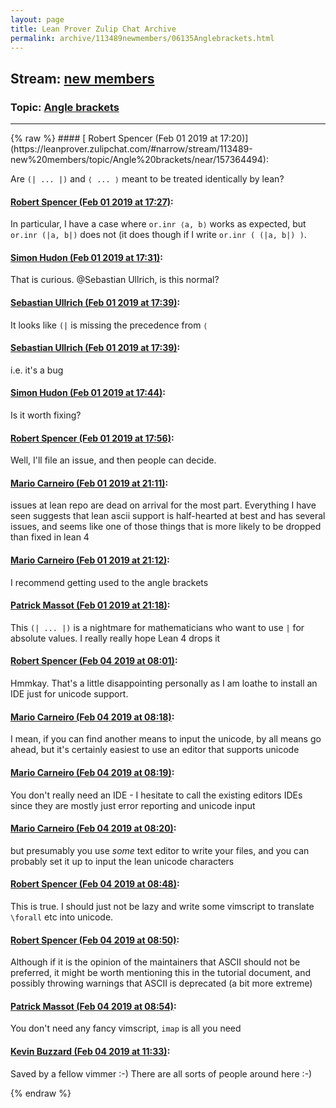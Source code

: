 ```yaml
---
layout: page
title: Lean Prover Zulip Chat Archive 
permalink: archive/113489newmembers/06135Anglebrackets.html
---
```


## Stream: [new members](https://leanprover-community.github.io/archive/113489newmembers/index.html)
### Topic: [Angle brackets](https://leanprover-community.github.io/archive/113489newmembers/06135Anglebrackets.html)

---

<base href="https://leanprover.zulipchat.com">
{% raw %}
#### [ Robert Spencer (Feb 01 2019 at 17:20)](https://leanprover.zulipchat.com/#narrow/stream/113489-new%20members/topic/Angle%20brackets/near/157364494):
<p>Are <code>(| ... |)</code> and <code>⟨ ... ⟩</code> meant to be treated identically by lean?</p>

#### [ Robert Spencer (Feb 01 2019 at 17:27)](https://leanprover.zulipchat.com/#narrow/stream/113489-new%20members/topic/Angle%20brackets/near/157364977):
<p>In particular, I have a case where <code>or.inr ⟨a, b⟩</code> works as expected, but <code>or.inr (|a, b|)</code> does not (it does though if I write <code>or.inr ( (|a, b|) )</code>.</p>

#### [ Simon Hudon (Feb 01 2019 at 17:31)](https://leanprover.zulipchat.com/#narrow/stream/113489-new%20members/topic/Angle%20brackets/near/157365234):
<p>That is curious. <span class="user-mention" data-user-id="110024">@Sebastian Ullrich</span>, is this normal?</p>

#### [ Sebastian Ullrich (Feb 01 2019 at 17:39)](https://leanprover.zulipchat.com/#narrow/stream/113489-new%20members/topic/Angle%20brackets/near/157365782):
<p>It looks like <code>(|</code> is missing the precedence from <code>⟨</code></p>

#### [ Sebastian Ullrich (Feb 01 2019 at 17:39)](https://leanprover.zulipchat.com/#narrow/stream/113489-new%20members/topic/Angle%20brackets/near/157365789):
<p>i.e. it's a bug</p>

#### [ Simon Hudon (Feb 01 2019 at 17:44)](https://leanprover.zulipchat.com/#narrow/stream/113489-new%20members/topic/Angle%20brackets/near/157366189):
<p>Is it worth fixing?</p>

#### [ Robert Spencer (Feb 01 2019 at 17:56)](https://leanprover.zulipchat.com/#narrow/stream/113489-new%20members/topic/Angle%20brackets/near/157366944):
<p>Well, I'll file an issue, and then people can decide.</p>

#### [ Mario Carneiro (Feb 01 2019 at 21:11)](https://leanprover.zulipchat.com/#narrow/stream/113489-new%20members/topic/Angle%20brackets/near/157381995):
<p>issues at lean repo are dead on arrival for the most part. Everything I have seen suggests that lean ascii support is half-hearted at best and has several issues, and seems like one of those things that is more likely to be dropped than fixed in lean 4</p>

#### [ Mario Carneiro (Feb 01 2019 at 21:12)](https://leanprover.zulipchat.com/#narrow/stream/113489-new%20members/topic/Angle%20brackets/near/157382079):
<p>I recommend getting used to the angle brackets</p>

#### [ Patrick Massot (Feb 01 2019 at 21:18)](https://leanprover.zulipchat.com/#narrow/stream/113489-new%20members/topic/Angle%20brackets/near/157382482):
<p>This <code>(| ... |)</code> is a nightmare for mathematicians who want to use <code>|</code> for absolute values. I really really hope Lean 4 drops it</p>

#### [ Robert Spencer (Feb 04 2019 at 08:01)](https://leanprover.zulipchat.com/#narrow/stream/113489-new%20members/topic/Angle%20brackets/near/157504096):
<p>Hmmkay.  That's a little disappointing personally as I am loathe to install an IDE just for unicode support.</p>

#### [ Mario Carneiro (Feb 04 2019 at 08:18)](https://leanprover.zulipchat.com/#narrow/stream/113489-new%20members/topic/Angle%20brackets/near/157504689):
<p>I mean, if you can find another means to input the unicode, by all means go ahead, but it's certainly easiest to use an editor that supports unicode</p>

#### [ Mario Carneiro (Feb 04 2019 at 08:19)](https://leanprover.zulipchat.com/#narrow/stream/113489-new%20members/topic/Angle%20brackets/near/157504712):
<p>You don't really need an IDE - I hesitate to call the existing editors IDEs since they are mostly just error reporting and unicode input</p>

#### [ Mario Carneiro (Feb 04 2019 at 08:20)](https://leanprover.zulipchat.com/#narrow/stream/113489-new%20members/topic/Angle%20brackets/near/157504769):
<p>but presumably you use <em>some</em> text editor to write your files, and you can probably set it up to input the lean unicode characters</p>

#### [ Robert Spencer (Feb 04 2019 at 08:48)](https://leanprover.zulipchat.com/#narrow/stream/113489-new%20members/topic/Angle%20brackets/near/157505858):
<p>This is true.  I should just not be lazy and write some vimscript to translate <code>\forall</code> etc into unicode.</p>

#### [ Robert Spencer (Feb 04 2019 at 08:50)](https://leanprover.zulipchat.com/#narrow/stream/113489-new%20members/topic/Angle%20brackets/near/157505951):
<p>Although if it is the opinion of the maintainers that ASCII should not be preferred, it might be worth mentioning this in the tutorial document, and possibly throwing warnings that ASCII is deprecated (a bit more extreme)</p>

#### [ Patrick Massot (Feb 04 2019 at 08:54)](https://leanprover.zulipchat.com/#narrow/stream/113489-new%20members/topic/Angle%20brackets/near/157506093):
<p>You don't need any fancy vimscript, <code>imap</code> is all you need</p>

#### [ Kevin Buzzard (Feb 04 2019 at 11:33)](https://leanprover.zulipchat.com/#narrow/stream/113489-new%20members/topic/Angle%20brackets/near/157513531):
<p>Saved by a fellow vimmer :-) There are all sorts of people around here :-)</p>


{% endraw %}
